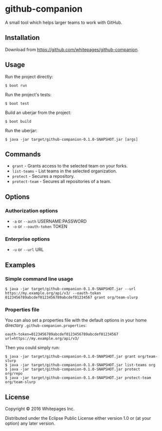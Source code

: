 # github-companion

A small tool which helps larger teams to work with GitHub.

## Installation

Download from https://github.com/whitepages/github-companion.

## Usage

Run the project directly:

    $ boot run

Run the project's tests:

    $ boot test

Build an uberjar from the project:

    $ boot build

Run the uberjar:

    $ java -jar target/github-companion-0.1.0-SNAPSHOT.jar [args]

## Commands

 - `grant` - Grants access to the selected team on your forks.
 - `list-teams` - List teams in the selected organization.
 - `protect` - Secures a repository.
 - `protect-team` - Secures all repositories of a team.

## Options

### Authorization options

 - `-a` or `--auth` USERNAME:PASSWORD
 - `-o` or `--oauth-token` TOKEN

### Enterprise options

 - `-u` or `--url` URL

## Examples

### Simple command line usage

    $ java -jar target/github-companion-0.1.0-SNAPSHOT.jar --url https://my.example.org/api/v3/ --oauth-token 0123456789abcdef0123456789abcdef01234567 grant org/team-slurp
    
### Properties file

You can also set a properties file with the default options in your home directory `.github-companion.properties`:

```data
oauth-token=0123456789abcdef0123456789abcdef01234567
url=https://my.example.org/api/v3/
```

Then you could simply run:

    $ java -jar target/github-companion-0.1.0-SNAPSHOT.jar grant org/team-slurp
    $ java -jar target/github-companion-0.1.0-SNAPSHOT.jar list-teams org
    $ java -jar target/github-companion-0.1.0-SNAPSHOT.jar protect org/repo
    $ java -jar target/github-companion-0.1.0-SNAPSHOT.jar protect-team org/team-slurp

## License

Copyright © 2016 Whitepages Inc.

Distributed under the Eclipse Public License either version 1.0 or (at
your option) any later version.
